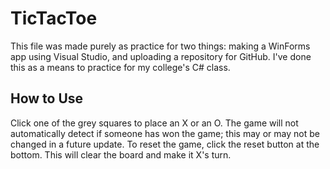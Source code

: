 # TicTacToe
This file was made purely as practice for two things: making a WinForms app using Visual Studio, and uploading a repository for GitHub. I've done this as a means to practice for my college's C# class. 

## How to Use
Click one of the grey squares to place an X or an O. The game will not automatically detect if someone has won the game; this may or may not be changed in a future update.
To reset the game, click the reset button at the bottom. This will clear the board and make it X's turn.
